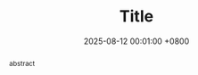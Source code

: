 ---
title:          "Title"
date:           2025-08-12 00:01:00 +0800
selected:       true
# pub:            "International Conference on Machine Learning (ICML)"
# pub_pre:        "Submitted to "
pub_post:       'Under review.'
# pub_last:       " "
pub_date:       "2025"

abstract: >-
  abstract
# cover:          /assets/images/covers/cover3.jpg
authors:
  - Your Name
  - James Wang
  - Some Other Name
  - John Doe
links: 
  # Code: https://github.com/luost26/academic-homepage
  # Unsplash: https://unsplash.com/photos/sliced-in-half-pineapple--_PLJZmHZzk
  Paper: http://google.com
---